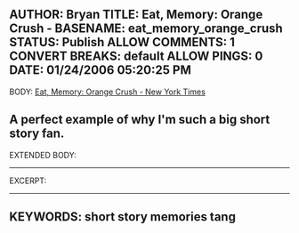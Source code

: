 AUTHOR: Bryan
TITLE: Eat, Memory: Orange Crush -
BASENAME: eat_memory_orange_crush
STATUS: Publish
ALLOW COMMENTS: 1
CONVERT BREAKS: __default__
ALLOW PINGS: 0
DATE: 01/24/2006 05:20:25 PM
-----
BODY:
<a title="Eat, Memory: Orange Crush - New York Times" href="http://www.nytimes.com/2006/01/22/magazine/22food.html?pagewanted=2&ei=5088&en=b47e59f1adbd3aa4&ex=1295586000&partner=rssnyt&emc=rss">Eat, Memory: Orange Crush - New York Times</a>

A perfect example of why I'm such a big short story fan.
-----
EXTENDED BODY:

-----
EXCERPT:

-----
KEYWORDS:
short story memories tang
-----


